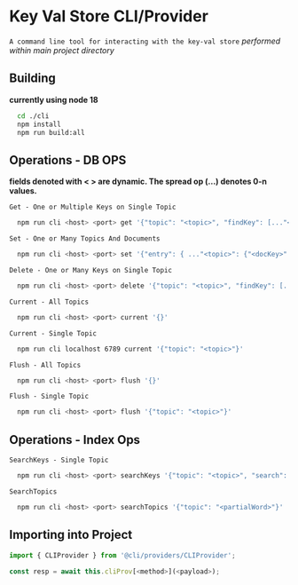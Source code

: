 # Key Val Store CLI/Provider

`A command line tool for interacting with the key-val store`
*performed within main project directory*


## Building

**currently using node 18**

```bash
  cd ./cli
  npm install
  npm run build:all
```


## Operations - DB OPS

**fields denoted with < > are dynamic. The spread op (...) denotes 0-n values.**

`Get - One or Multiple Keys on Single Topic`
```bash
  npm run cli <host> <port> get '{"topic": "<topic>", "findKey": [..."<keys>"]}'
```

`Set - One or Many Topics And Documents`
```bash
  npm run cli <host> <port> set '{"entry": { ..."<topic>": {"<docKey>": <inner-document-object>}}}'
```

`Delete - One or Many Keys on Single Topic`
```bash
  npm run cli <host> <port> delete '{"topic": "<topic>", "findKey": [..."<keys>"]}' 
```

`Current - All Topics`
```bash
  npm run cli <host> <port> current '{}'
```

`Current - Single Topic`
```bash
  npm run cli localhost 6789 current '{"topic": "<topic>"}'
```

`Flush - All Topics`
```bash
  npm run cli <host> <port> flush '{}'
```

`Flush - Single Topic`
```bash
  npm run cli <host> <port> flush '{"topic": "<topic>"}'
```


## Operations - Index Ops

`SearchKeys - Single Topic`
```bash
  npm run cli <host> <port> searchKeys '{"topic": "<topic>", "search": "<partialWord>" }'
```

`SearchTopics`
```bash
  npm run cli <host> <port> searchTopics '{"topic": "<partialWord>"}'
```


## Importing into Project

```ts
import { CLIProvider } from '@cli/providers/CLIProvider';

const resp = await this.cliProv[<method>](<payload>);
```